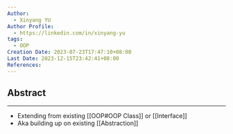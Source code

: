 ```yaml
---
Author:
  - Xinyang YU
Author Profile:
  - https://linkedin.com/in/xinyang-yu
tags:
  - OOP
Creation Date: 2023-07-23T17:47:10+08:00
Last Date: 2023-12-15T23:42:41+08:00
References: 
---
```

## Abstract
---
- Extending from existing [[OOP#OOP Class]] or [[Interface]]
- Aka building up on existing [[Abstraction]]